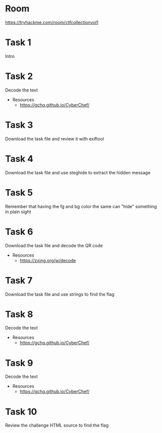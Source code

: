 # Room
https://tryhackme.com/room/ctfcollectionvol1

# Task 1
Intro

# Task 2
Decode the text
* Resources
  * https://gchq.github.io/CyberChef/

# Task 3
Download the task file and review it with exiftool

# Task 4
Download the task file and use steghide to extract the hidden message

# Task 5
Remember that having the fg and bg color the same can "hide" something in plain sight

# Task 6
Download the task file and decode the QR code
* Resources
  * https://zxing.org/w/decode

# Task 7
Download the task file and use strings to find the flag

# Task 8
Decode the text
* Resources
  * https://gchq.github.io/CyberChef/

# Task 9
Decode the text
* Resources
  * https://gchq.github.io/CyberChef/

# Task 10
Review the challenge HTML source to find the flag

